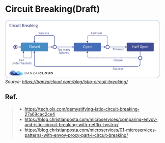 # Circuit Breaking(Draft)



![Circuit Breaking](circuit-breaking.assets/circuit-breaking-concept.png)
*Source: https://banzaicloud.com/blog/istio-circuit-breaking/*



## Ref.
> - https://tech.olx.com/demystifying-istio-circuit-breaking-27a69cac2ce4
> - https://blog.christianposta.com/microservices/comparing-envoy-and-istio-circuit-breaking-with-netflix-hystrix/
> - https://blog.christianposta.com/microservices/01-microservices-patterns-with-envoy-proxy-part-i-circuit-breaking/
